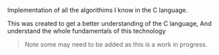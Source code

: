 Implementation of all the algorithims I know in the C language.

This was created to get a better understanding of the C language, And understand the whole fundamentals of this technology 

> Note some may need to be added as this is a work in progress.
